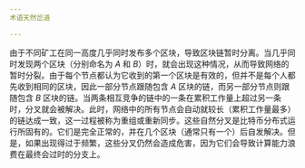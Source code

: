 ```yaml
---
术语天然岔道

---
```

由于不同矿工在同一高度几乎同时发布多个区块，导致区块链暂时分离。当几乎同时发现两个区块（分别命名为 $A$ 和 $B$）时，就会出现这种情况，从而导致网络的暂时分裂。由于每个节点都认为它收到的第一个区块是有效的，但并不是每个人都先收到相同的区块，因此一部分节点跟随包含 $A$ 区块的链，而另一部分节点则跟随包含 $B$ 区块的链。当两条相互竞争的链中的一条在累积工作量上超过另一条时，分叉就会被解决。此时，网络中的所有节点会自动就较长（累积工作量最多）的链达成一致，这一过程被称为重组或重新同步。这些自然分叉是比特币分布式运行所固有的。它们是完全正常的，并在几个区块（通常只有一个）后自发解决。但是，如果出现得过于频繁，这些分叉仍然会造成危害，因为它们会导致计算能力浪费在最终会过时的分支上。